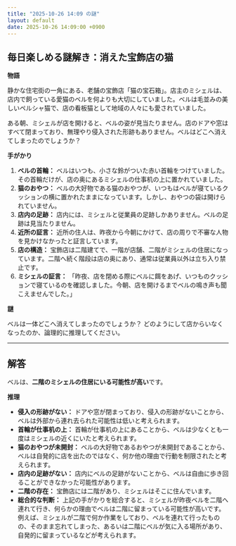 ```yaml
---
title: "2025-10-26 14:09 の謎"
layout: default
date: 2025-10-26 14:09:00 +0900
---
```

## 毎日楽しめる謎解き：消えた宝飾店の猫

**物語**

静かな住宅街の一角にある、老舗の宝飾店「猫の宝石箱」。店主のミシェルは、店内で飼っている愛猫のベルを何よりも大切にしていました。ベルは毛並みの美しいペルシャ猫で、店の看板猫として地域の人々にも愛されていました。

ある朝、ミシェルが店を開けると、ベルの姿が見当たりません。店のドアや窓はすべて閉まっており、無理やり侵入された形跡もありません。ベルはどこへ消えてしまったのでしょうか？

**手がかり**

1.  **ベルの首輪：** ベルはいつも、小さな鈴がついた赤い首輪をつけていました。その首輪だけが、店の奥にあるミシェルの仕事机の上に置かれていました。
2.  **猫のおやつ：** ベルの大好物である猫のおやつが、いつもはベルが寝ているクッションの横に置かれたままになっています。しかし、おやつの袋は開けられていません。
3.  **店内の足跡：** 店内には、ミシェルと従業員の足跡しかありません。ベルの足跡は見当たりません。
4.  **近所の証言：** 近所の住人は、昨夜から今朝にかけて、店の周りで不審な人物を見かけなかったと証言しています。
5.  **店の構造：** 宝飾店は二階建てで、一階が店舗、二階がミシェルの住居になっています。二階へ続く階段は店の奥にあり、通常は従業員以外は立ち入り禁止です。
6.  **ミシェルの証言：** 「昨夜、店を閉める際にベルに餌をあげ、いつものクッションで寝ているのを確認しました。今朝、店を開けるまでベルの鳴き声も聞こえませんでした。」

**謎**

ベルは一体どこへ消えてしまったのでしょうか？ どのようにして店からいなくなったのか、論理的に推理してください。

---

## 解答

ベルは、**二階のミシェルの住居にいる可能性が高い**です。

**推理**

*   **侵入の形跡がない：** ドアや窓が閉まっており、侵入の形跡がないことから、ベルは外部から連れ去られた可能性は低いと考えられます。
*   **首輪が仕事机の上：** 首輪が仕事机の上にあることから、ベルは少なくとも一度はミシェルの近くにいたと考えられます。
*   **猫のおやつが未開封：** ベルの大好物であるおやつが未開封であることから、ベルは自発的に店を出たのではなく、何か他の理由で行動を制限されたと考えられます。
*   **店内の足跡がない：** 店内にベルの足跡がないことから、ベルは自由に歩き回ることができなかった可能性があります。
*   **二階の存在：** 宝飾店には二階があり、ミシェルはそこに住んでいます。
*   **総合的な判断：** 上記の手がかりを総合すると、ミシェルが昨夜ベルを二階へ連れて行き、何らかの理由でベルは二階に留まっている可能性が高いです。例えば、ミシェルが二階で何か作業をしており、ベルを連れて行ったものの、そのまま忘れてしまった、あるいは二階にベルが気に入る場所があり、自発的に留まっているなどが考えられます。
